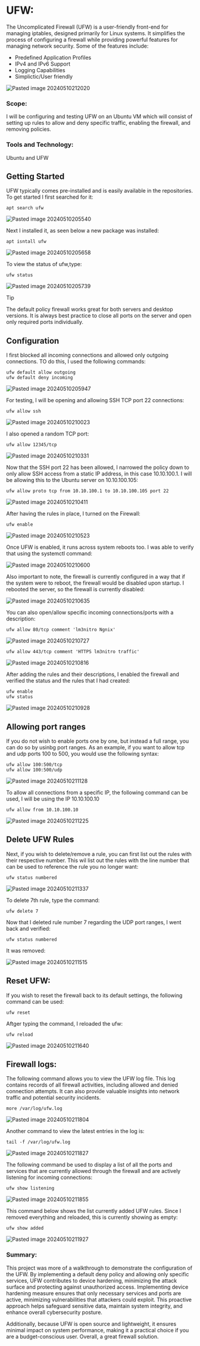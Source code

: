 # UFW:

The Uncomplicated Firewall (UFW) is a user-friendly front-end for managing iptables, designed primarily for Linux systems. It simplifies the process of configuring a firewall while providing powerful features for managing network security. Some of the features include:

+ Predefined Application Profiles
+ IPv4 and IPv6 Support
+ Logging Capabilities
+ Simplictic/User friendly

![Pasted image 20240510212020](https://github.com/lm3nitro/Projects/assets/55665256/c9ad8d0f-e9b1-40e8-8d72-3148bd565f2d)

### Scope:

I will be configuring and testing UFW on an Ubuntu VM which will consist of setting up rules to allow and deny specific traffic, enabling the firewall, and removing policies. 

### Tools and Technology:

Ubuntu and UFW 

## Getting Started

UFW typically comes pre-installed and is easily available in the repositories. To get started I first searched for it:

```
apt search ufw
```

![Pasted image 20240510205540](https://github.com/lm3nitro/Projects/assets/55665256/e27dac59-67f3-4ae8-9fbb-2fbfba3b9486)

Next I installed it, as seen below a new package was installed:

```
apt isntall ufw
```

![Pasted image 20240510205658](https://github.com/lm3nitro/Projects/assets/55665256/ed88de24-d802-43b0-8170-184ee32c05bf)

To view the status of ufw,type:

```
ufw status
```

![Pasted image 20240510205739](https://github.com/lm3nitro/Projects/assets/55665256/a618e2fb-11aa-46b6-b37e-b1e92a4ad159)

> [!TIP]
> The default policy firewall works great for both servers and desktop versions. It is always best practice to close all ports on the server and open only required ports individually.

## Configuration

I first blocked all incoming connections and allowed only outgoing connections. TO do this, I used the following commands:

```
ufw default allow outgoing
ufw default deny incoming
```

![Pasted image 20240510205947](https://github.com/lm3nitro/Projects/assets/55665256/3ea4e051-ed8c-4e17-b6f9-ad2e396689cf)

For testing, I will be opening and allowing SSH TCP port 22 connections:

```
ufw allow ssh
```

![Pasted image 20240510210023](https://github.com/lm3nitro/Projects/assets/55665256/94337d41-c831-4b77-919f-e1090d9443b8)

I also opened a random TCP port:

```
ufw allow 12345/tcp
```

![Pasted image 20240510210331](https://github.com/lm3nitro/Projects/assets/55665256/41ffa355-bde2-4e56-8ca1-94bdc21bf53d)


Now that the SSH port 22 has been allowed, I narrowed the policy down to only allow SSH access from a static IP address, in this case 10.10.100.1. I will be allowing this to the Ubuntu server on 10.10.100.105:

```
ufw allow proto tcp from 10.10.100.1 to 10.10.100.105 port 22
```

![Pasted image 20240510210411](https://github.com/lm3nitro/Projects/assets/55665256/a1b8c0b3-05d6-42ca-a812-dfc4f0fd0626)

After having the rules in place, I turned on the Firewall:

```
ufw enable
```

![Pasted image 20240510210523](https://github.com/lm3nitro/Projects/assets/55665256/0ecf0a49-b747-47b1-867d-59e6b9296684)


Once UFW is enabled, it runs across system reboots too. I was able to verify that using the systemctl command:

![Pasted image 20240510210600](https://github.com/lm3nitro/Projects/assets/55665256/c374f16e-06e7-4f1a-80f2-e9c682cc2e0d)

Also important to note, the firewall is currently configured in a way that if the system were to reboot, the firewall would be disabled upon startup. I rebooted the server, so the firewall is currently disabled:

![Pasted image 20240510210635](https://github.com/lm3nitro/Projects/assets/55665256/7f3e7cf7-d3e4-4599-9f04-1314fefc8109)

You can also open/allow specific incoming connections/ports with a description:

```
ufw allow 80/tcp comment 'lm3nitro Ngnix'
```

![Pasted image 20240510210727](https://github.com/lm3nitro/Projects/assets/55665256/f263f945-dc0f-447e-bdb3-8e768ddb9df8)

```
ufw allow 443/tcp comment 'HTTPS lm3nitro traffic'
```

![Pasted image 20240510210816](https://github.com/lm3nitro/Projects/assets/55665256/357160d6-22e3-4596-b6a3-652cbc6f2291)

After adding the rules and their descriptions, I enabled the firewall and verified the status and the rules that I had created:

```
ufw enable
ufw status
```

![Pasted image 20240510210928](https://github.com/lm3nitro/Projects/assets/55665256/1c70a377-8724-48f4-9f68-04eabcbb440e)

## Allowing port ranges

If you do not wish to enable ports one by one, but instead a full range, you can do so by usinbg port ranges. As an example, if you want to allow tcp and udp ports 100 to 500, you would use the following syntax:

```
ufw allow 100:500/tcp
ufw allow 100:500/udp
```

![Pasted image 20240510211128](https://github.com/lm3nitro/Projects/assets/55665256/5073ca0d-7281-48b6-934f-e62a1f730775)

To allow all connections from a specific IP, the following command can be used, I will be using the IP 10.10.100.10

```
ufw allow from 10.10.100.10
```

![Pasted image 20240510211225](https://github.com/lm3nitro/Projects/assets/55665256/6efe456f-8491-4906-8162-ff5f3e39519c)


## Delete UFW Rules

Next, if you wish to delete/remove a rule, you can first list out the rules with their respective number. This wil list out the rules with the line number that can be used to reference the rule you no longer want:

```
ufw status numbered
```

![Pasted image 20240510211337](https://github.com/lm3nitro/Projects/assets/55665256/b2140e6e-5710-4eea-817c-7952794b9b0a)

To delete 7th rule, type the command:

```
ufw delete 7
```

Now that I deleted rule number 7 regarding the UDP port ranges, I went back and verified:

```
ufw status numbered
```

It was removed:

![Pasted image 20240510211515](https://github.com/lm3nitro/Projects/assets/55665256/bab8a775-f5a0-4f2d-a4c4-05ac5d660845)

## Reset UFW:

If you wish to reset the firewall back to its default settings, the following command can be used:

```
ufw reset
```

Aftger typing the command, I reloaded the ufw:

```
ufw reload
```

![Pasted image 20240510211640](https://github.com/lm3nitro/Projects/assets/55665256/f1ad9acb-2b6e-4120-a23a-1507fdf49236)


## Firewall logs:

The following command allows you to view the UFW log file. This log contains records of all firewall activities, including allowed and denied connection attempts. It can also provide valuable insights into network traffic and potential security incidents. 

```
more /var/log/ufw.log
```

![Pasted image 20240510211804](https://github.com/lm3nitro/Projects/assets/55665256/f3676686-3a84-499a-a6a7-7c14a20b963f)


Another command to view the latest entries in the log is:

```
tail -f /var/log/ufw.log
```

![Pasted image 20240510211827](https://github.com/lm3nitro/Projects/assets/55665256/99f69323-bab0-46fc-87bb-31384011c8df)

The following command be used to display a list of all the ports and services that are currently allowed through the firewall and are actively listening for incoming connections:

```
ufw show listening
```

![Pasted image 20240510211855](https://github.com/lm3nitro/Projects/assets/55665256/f26503e2-8f41-4722-a8ce-bd2706bcd201)

This command below shows the list currently added UFW rules. Since I removed everything and reloaded, this is currently showing as empty:

```
ufw show added
```

![Pasted image 20240510211927](https://github.com/lm3nitro/Projects/assets/55665256/10d64a64-cdab-4cbc-906c-5f2dd04dd511)

### Summary:

This project was more of a walkthrough to demonstrate the configuration of the UFW. By implementing a default deny policy and allowing only specific services, UFW contributes to device hardening, minimizing the attack surface and protecting against unauthorized access. Implementing device hardening measure ensures that only necessary services and ports are active, minimizing vulnerabilities that attackers could exploit. This proactive approach helps safeguard sensitive data, maintain system integrity, and enhance overall cybersecurity posture.

Additionally, because UFW is open source and lightweight, it ensures minimal impact on system performance, making it a practical choice if you are a budget-conscious user. Overall, a great firewall solution. 



